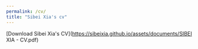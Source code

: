 ```yaml
---
permalink: /cv/
title: "Sibei Xia's cv"
---
```

[Download Sibei Xia's CV](https://sibeixia.github.io/assets/documents/SIBEI XIA - CV.pdf)
